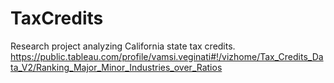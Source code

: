 # TaxCredits
Research project analyzing California state tax credits.
https://public.tableau.com/profile/vamsi.veginati#!/vizhome/Tax_Credits_Data_V2/Ranking_Major_Minor_Industries_over_Ratios
